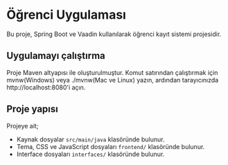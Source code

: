 # Öğrenci Uygulaması

Bu proje, Spring Boot ve Vaadin kullanılarak öğrenci kayıt sistemi projesidir.

## Uygulamayı çalıştırma

Proje Maven altyapısı ile oluşturulmuştur. Komut satırından çalıştırmak için mvnw(Windows) veya ./mvnw(Mac ve Linux) yazın, ardından tarayıcınızda http://localhost:8080'i açın.

## Proje yapısı

Projeye ait;
- Kaynak dosyalar `src/main/java` klasöründe bulunur.
- Tema, CSS ve JavaScript dosyaları `frontend/` klasöründe bulunur.
- Interface dosyaları `interfaces/` klasöründe bulunur.